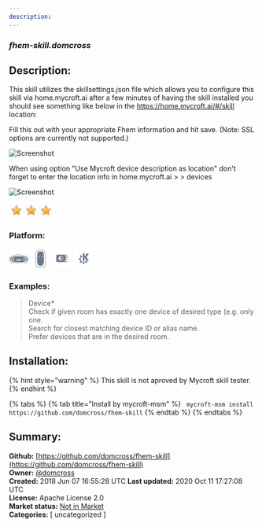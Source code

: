 ```yaml
---
description: 
---
```


### _fhem-skill.domcross_  
## Description:  
This skill utilizes the skillsettings.json file which allows you to configure this skill via home.mycroft.ai after a few minutes of having the skill installed you should see something like below in the https://home.mycroft.ai/#/skill location:

Fill this out with your appropriate Fhem information and hit save.
(Note: SSL options are currently not supported.)

![Screenshot](skill-settings.jpg?raw=true)


When using option "Use Mycroft device description as location" don't forget to enter the location info in home.mycroft.ai >  > devices

![Screenshot](device-info.jpg?raw=true)  
  
![](../.gitbook/assets/star.png)![](../.gitbook/assets/star.png)![](../.gitbook/assets/star.png)  
  
### Platform:  
 ![Mark I](../.gitbook/assets/mark-1-icon.png)  ![Mark II](../.gitbook/assets/mark-2-icon.png)  ![Picroft](../.gitbook/assets/picroft-icon.png)  ![plasmoid](../.gitbook/assets/kde.png)   
### Examples:  
> Device*  
> Check if given room has exactly one device of desired type (e.g. only one.  
> Search for closest matching device ID or alias name.  
> Prefer devices that are in the desired room.  
  
## Installation:  
{% hint style="warning" %}
This skill is not aproved by Mycroft skill tester.
{% endhint %}
    
{% tabs %}
{% tab title="Install by mycroft-msm" %}
``` mycroft-msm install https://github.com/domcross/fhem-skill```
{% endtab %}
  {% endtabs %}
    
## Summary:  
**Github:** [https://github.com/domcross/fhem-skill](https://github.com/domcross/fhem-skill)  
**Owner:** [@domcross](https://github.com/domcross)  
**Created:** 2018 Jun 07 16:55:28 UTC  **Last updated:** 2020 Oct 11 17:27:08 UTC  
**License:** Apache License 2.0  
**Market status:** [Not in Market](https://market.mycroft.ai/skill/)  
**Categories:** [ uncategorized ]   
